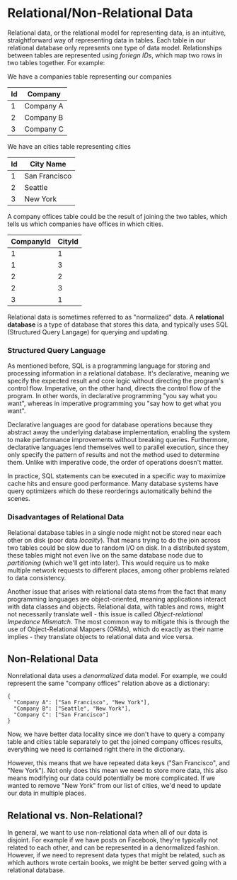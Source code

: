 # Relational/Non-Relational Data

Relational data, or the relational model for representing data, is an intuitive, straightforward way of representing data in tables. Each table in our relational database only represents one type of data model. Relationships between tables are represented using _foriegn IDs_, which map two rows in two tables together. For example:

We have a companies table representing our companies

| Id  | Company   |
| --- | --------- |
| 1   | Company A |
| 2   | Company B |
| 3   | Company C |

We have an cities table representing cities

| Id  | City Name     |
| --- | ------------- |
| 1   | San Francisco |
| 2   | Seattle       |
| 3   | New York      |

A company offices table could be the result of joining the two tables, which tells us which companies have offices in which cities.

| CompanyId | CityId |
| --------- | ------ |
| 1         | 1      |
| 1         | 3      |
| 2         | 2      |
| 2         | 3      |
| 3         | 1      |

Relational data is sometimes referred to as "normalized" data. A **relational database** is a type of database that stores this data, and typically uses SQL (Structured Query Langage) for querying and updating.

### Structured Query Language

As mentioned before, SQL is a programming language for storing and processing information in a relational database. It's declarative, meaning we specify the expected result and core logic without directing the program's control flow. Imperative, on the other hand, directs the control flow of the program. In other words, in declarative programming "you say what you want", whereas in imperative programming you "say how to get what you want".

Declarative languages are good for database operations because they abstract away the underlying database implementation, enabling the system to make performance improvements without breaking queries. Furthermore, declarative languages lend themselves well to parallel execution, since they only specify the pattern of results and not the method used to determine them. Unlike with imperative code, the order of operations doesn't matter.

In practice, SQL statements can be executed in a specific way to maximize cache hits and ensure good performance. Many database systems have query optimizers which do these reorderings automatically behind the scenes.

### Disadvantages of Relational Data

Relational database tables in a single node might not be stored near each other on disk (poor data _locality_). That means trying to do the join across two tables could be slow due to random I/O on disk. In a distributed system, these tables might not even live on the same database node due to _partitioning_ (which we'll get into later). This would require us to make multiple network requests to different places, among other problems related to data consistency.

Another issue that arises with relational data stems from the fact that many programming languages are object-oriented, meaning applications interact with data classes and objects. Relational data, with tables and rows, might not necessarily translate well - this issue is called _Object-relational Impedance Mismatch_. The most common way to mitigate this is through the use of Object-Relational Mappers (ORMs), which do exactly as their name implies - they translate objects to relational data and vice versa.

## Non-Relational Data

Nonrelational data uses a _denormalized_ data model. For example, we could represent the same "company offices" relation above as a dictionary:

```
{
  "Company A": ["San Francisco", "New York"],
  "Company B": ["Seattle", "New York"],
  "Company C": ["San Francisco"]
}
```

Now, we have better data locality since we don't have to query a company table and cities table separately to get the joined company offices results, everything we need is contained right there in the dictionary.

However, this means that we have repeated data keys ("San Francisco", and "New York"). Not only does this mean we need to store more data, this also means modifying our data could potentially be more complicated. If we wanted to remove "New York" from our list of cities, we'd need to update our data in multiple places.

## Relational vs. Non-Relational?

In general, we want to use non-relational data when all of our data is disjoint. For example if we have posts on Facebook, they're typically not related to each other, and can be represented in a denormalized fashion. However, if we need to represent data types that might be related, such as which authors wrote certain books, we might be better served going with a relational database.
